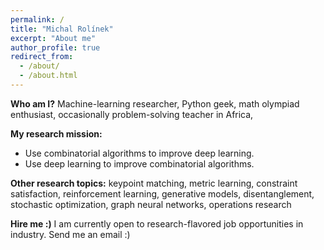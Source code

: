 ```yaml
---
permalink: /
title: "Michal Rolínek"
excerpt: "About me"
author_profile: true
redirect_from: 
  - /about/
  - /about.html
---
```


**Who am I?** Machine-learning researcher, Python geek, math olympiad enthusiast, occasionally problem-solving teacher in Africa,   

**My research mission:**
* Use combinatorial algorithms to improve deep learning.
* Use deep learning to improve combinatorial algorithms. 

**Other research topics:** keypoint matching, metric learning, constraint satisfaction, reinforcement learning, generative models, disentanglement, stochastic optimization, graph neural networks, operations research 

**Hire me :)** I am currently open to research-flavored job opportunities in industry. Send me an email :) 